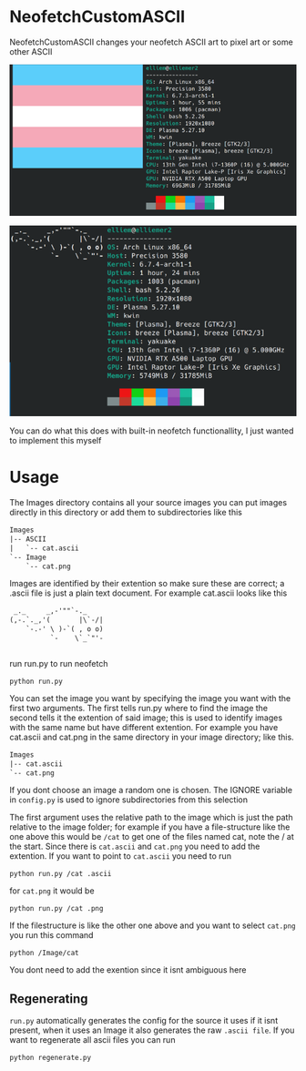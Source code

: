 # NeofetchCustomASCII
NeofetchCustomASCII changes your neofetch ASCII art to pixel art or some other ASCII

![](https://github.com/Elliiem/NeofetchCustomASCII/blob/master/Readme-Images/Trans.png)

![](https://github.com/Elliiem/NeofetchCustomASCII/blob/master/Readme-Images/cat.png)

You can do what this does with built-in neofetch functionallity, I just wanted to implement this myself

# Usage
The Images directory contains all your source images you can put images directly in this directory or add them to subdirectories like this
```
Images
|-- ASCII
|   `-- cat.ascii
`-- Image
    `-- cat.png
```
Images are identified by their extention so make sure these are correct; a .ascii file is just a plain text document. For example cat.ascii looks like this
```
 _._     _,-'""`-._
(,-.`._,'(       |\`-/|
    `-.-' \ )-`( , o o)
          `-    \`_`"'-
```

##

run run.py to run neofetch

```
python run.py
```

You can set the image you want by specifying the image you want with the first two arguments.
The first tells run.py where to find the image the second tells it the extention of said image; this is used to identify images with the same name but have different extention. For example you have cat.ascii and cat.png in the same directory in your image directory; like this.

```
Images
|-- cat.ascii
`-- cat.png
```

If you dont choose an image a random one is chosen. The IGNORE variable in `config.py` is used to ignore subdirectories from this selection

The first argument uses the relative path to the image which is just the path relative to the image folder; for example if you have a file-structure like the one above
this would be `/cat` to get one of the files named cat, note the / at the start. Since there is `cat.ascii` and `cat.png` you need to add the extention. If you want to point to `cat.ascii` you need to run

```
python run.py /cat .ascii
```

for `cat.png` it would be

```
python run.py /cat .png
```

If the filestructure is like the other one above and you want to select `cat.png` you run this command

```
python /Image/cat
```

You dont need to add the exention since it isnt ambiguous here

## Regenerating

`run.py` automatically generates the config for the source it uses if it isnt present, when it uses an Image it also generates the raw `.ascii file`. If you want to regenerate all ascii files you can run

```
python regenerate.py
```